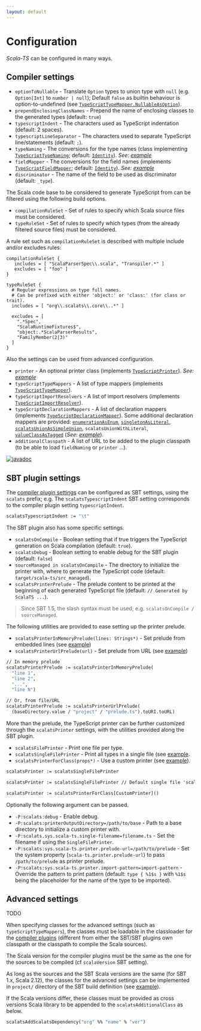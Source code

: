 ```yaml
---
layout: default
---
```


# Configuration

*Scala-TS* can be configured in many ways.

## Compiler settings

- `optionToNullable` - Translate `Option` types to union type with `null` (e.g. `Option[Int]` to `number | null`); Default `false` as builtin behaviour is option-to-undefined (see [`TypeScriptTypeMapper.NullableAsOption`](https://javadoc.io/static/io.github.scala-ts/scala-ts-core_{{site.scala_major_version}}/{{site.last_release}}/io/github/scalats/core/TypeScriptTypeMapper$$NullableAsOption.html)).
- `prependEnclosingClassNames` - Prepend the name of enclosing classes to the generated types (default: `true`)
- `typescriptIndent` - The characters used as TypeScript indentation (default: 2 spaces).
- `typescriptLineSeparator` - The characters used to separate TypeScript line/statements (default: `;`).
- `typeNaming` - The conversions for the type names (class implementing [`TypeScriptTypeNaming`](https://javadoc.io/static/io.github.scala-ts/scala-ts-core_{{site.scala_major_version}}/{{site.latest_release}}/io/github/scalats/core/TypeScriptTypeNaming.html); default: [`Identity`](https://javadoc.io/static/io.github.scala-ts/scala-ts-core_{{site.scala_major_version}}/{{site.latest_release}}/io/github/scalats/core/TypeScriptTypeNaming$$Identity$.html)). *See: [example](https://github.com/scala-ts/scala-ts/blob/master/sbt-plugin/src/sbt-test/sbt-scala-ts/custom-cfg/build.sbt#L13)*
- `fieldMapper` - The conversions for the field names (implements [`TypeScriptFieldMapper`](https://javadoc.io/static/io.github.scala-ts/scala-ts-core_{{site.scala_major_version}}/{{site.last_release}}/io/github/scalats/core/TypeScriptFieldMapper.html); default: [`Identity`](https://javadoc.io/static/io.github.scala-ts/scala-ts-core_{{site.scala_major_version}}/{{site.last_release}}/io/github/scalats/core/TypeScriptFieldMapper$$Identity$.html)). *See: [example](https://github.com/scala-ts/scala-ts/blob/master/sbt-plugin/src/sbt-test/sbt-scala-ts/custom-cfg/build.sbt#L16)*
- `discriminator` - The name of the field to be used as discriminator (default: `_type`).

The Scala code base to be considered to generate TypeScript from can be filtered using the following build options.

- `compilationRuleSet` - Set of rules to specify which Scala source files must be considered.
- `typeRuleSet` - Set of rules to specify which types (from the already filtered source files) must be considered.

A rule set such as `compilationRuleSet` is described with multiple include and/or excludes rules:

```
compilationRuleSet {
   includes = [ "ScalaParserSpec\\.scala", "Transpiler.*" ]
   excludes = [ "foo" ]
}

typeRuleSet {
  # Regular expressions on type full names.
  # Can be prefixed with either 'object:' or 'class:' (for class or trait).
  includes = [ "org\\.scalats\\.core\\..*" ]

  excludes = [
    ".*Spec", 
    "ScalaRuntimeFixtures$", 
    "object:.*ScalaParserResults", 
    "FamilyMember(2|3)"
  ]
}
```

Also the settings can be used from advanced configuration.

- `printer` - An optional printer class (implements [`TypeScriptPrinter`](https://javadoc.io/static/io.github.scala-ts/scala-ts-core_{{site.scala_major_version}}/{{site.last_release}}/io/github/scalats/core/TypeScriptPrinter.html)). *See: [example](https://github.com/scala-ts/scala-ts/blob/master/sbt-plugin/src/sbt-test/sbt-scala-ts/custom-cfg/build.sbt#L26)*
- `typeScriptTypeMappers` - A list of type mappers (implements [`TypeScriptTypeMapper`](https://javadoc.io/static/io.github.scala-ts/scala-ts-core_{{site.scala_major_version}}/{{site.last_release}}/io/github/scalats/core/TypeScriptTypeMapper.html)).
- `typeScriptImportResolvers` - A list of import resolvers (implements [`TypeScriptImportResolver`](https://javadoc.io/static/io.github.scala-ts/scala-ts-core_{{site.scala_major_version}}/{{site.last_release}}/io/github/scalats/core/TypeScriptImportResolver.html)).
- `typeScriptDeclarationMappers` - A list of declaration mappers (implements [`TypeScriptDeclarationMapper`](https://javadoc.io/static/io.github.scala-ts/scala-ts-core_{{site.scala_major_version}}/{{site.last_release}}/io/github/scalats/core/TypeScriptDeclarationMapper.html)). Some additional declaration mappers are provided: [`enumerationAsEnum`](https://javadoc.io/static/io.github.scala-ts/scala-ts-core_{{site.scala_major_version}}/{{site.last_release}}/io/github/scalats/core/TypeScriptDeclarationMapper$.html#enumerationAsEnum:io.github.scalats.core.TypeScriptDeclarationMapper.EnumerationAsEnum), [`singletonAsLiteral`](https://javadoc.io/static/io.github.scala-ts/scala-ts-core_{{site.scala_major_version}}/{{site.last_release}}/io/github/scalats/core/TypeScriptDeclarationMapper$.html#singletonAsLiteral:io.github.scalats.core.TypeScriptDeclarationMapper.SingletonAsLiteral), [`scalatsUnionAsSimpleUnion`](https://javadoc.io/static/io.github.scala-ts/scala-ts-core_{{site.scala_major_version}}/{{site.last_release}}/io/github/scalats/core/TypeScriptDeclarationMapper$.html#unionAsSimpleUnion:io.github.scalats.core.TypeScriptDeclarationMapper.UnionAsSimpleUnion), `scalatsUnionWithLiteral`, [`valueClassAsTagged`](https://javadoc.io/static/io.github.scala-ts/scala-ts-core_{{site.scala_major_version}}/{{site.last_release}}/io/github/scalats/core/TypeScriptDeclarationMapper$.html#valueClassAsTagged:io.github.scalats.core.TypeScriptDeclarationMapper.ValueClassAsTagged) (*See: [example](https://github.com/scala-ts/scala-ts/blob/master/sbt-plugin/src/sbt-test/sbt-scala-ts/custom-cfg/build.sbt#L37)*).
- `additionalClasspath` - A list of URL to be added to the plugin classpath (to be able to load `fieldNaming` or `printer` ...).

[![javadoc](https://javadoc.io/badge2/io.github.scala-ts/scala-ts-core_{{site.scala_major_version}}/{{site.latest_release}}/javadoc.svg)](https://javadoc.io/doc/io.github.scala-ts/scala-ts-core_{{site.scala_major_version}}/{{site.latest_release}}) 

## SBT plugin settings

The [compiler plugin settings](#compiler-settings) can be configured as SBT settings, using the `scalats` prefix; e.g. The `scalatsTypescriptIndent` SBT setting corresponds to the compiler plugin setting `typescriptIndent`.

```ocaml
scalatsTypescriptIndent := "\t"
```

The SBT plugin also has some specific settings.

- `scalatsOnCompile` - Boolean setting that if true triggers the TypeScript generation on Scala compilation (default: `true`).
- `scalatsDebug` - Boolean setting to enable debug for the SBT plugin (default: `false`)
- `sourceManaged in scalatsOnCompile` - The directory to initialize the printer with, where to generate the TypeScript code (default: `target/scala-ts/src_managed`).
- `scalatsPrinterPrelude` - The prelude content to be printed at the beginning of each generated TypeScript file (default: `// Generated by ScalaTS ...`).

> Since SBT 1.5, the slash syntax must be used; e.g. `scalatsOnCompile / sourceManaged`.

The following utilities are provided to ease setting up the printer prelude.

- `scalatsPrinterInMemoryPrelude(lines: Strings*)` - Set prelude from embedded lines (see [example](https://github.com/scala-ts/scala-ts/blob/master/sbt-plugin/src/sbt-test/sbt-scala-ts/custom-cfg/build.sbt#L28))
- `scalatsPrinterUrlPrelude(url)` - Set prelude from URL (see [example](https://github.com/scala-ts/scala-ts/blob/master/sbt-plugin/src/sbt-test/sbt-scala-ts/single-file-printer/build.sbt#L11))

```ocaml
// In memory prelude
scalatsPrinterPrelude := scalatsPrinterInMemoryPrelude(
  "line 1",
  "line 2",
  "...",
  "line N")

// Or, from file/URL
scalatsPrinterPrelude := scalatsPrinterUrlPrelude(
  (baseDirectory.value / "project" / "prelude.ts").toURI.toURL)
```

More than the prelude, the TypeScript printer can be further customized through the `scalatsPrinter` settings, with the utilities provided along the SBT plugin.

- `scalatsFilePrinter` - Print one file per type.
- `scalatsSingleFilePrinter` - Print all types in a single file (see [example](https://github.com/scala-ts/scala-ts/blob/master/sbt-plugin/src/sbt-test/sbt-scala-ts/single-file-printer/build.sbt#L9).
- `scalatsPrinterForClass(props*)` - Use a custom printer (see [example](https://github.com/scala-ts/scala-ts/blob/master/sbt-plugin/src/sbt-test/sbt-scala-ts/custom-cfg/build.sbt#L25)).

```ocaml
scalatsPrinter := scalatsSingleFilePrinter

scalatsPrinter := scalatsSingleFilePrinter // Default single file 'scala.ts'

scalatsPrinter := scalatsPrinterForClass[CustomPrinter]()
```

Optionally the following argument can be passed.

- `-P:scalats:debug` - Enable debug.
- `-P:scalats:printerOutputDirectory=/path/to/base` - Path to a base directory to initialize a custom printer with.
- `-P:scalats.sys.scala-ts.single-filename=filename.ts` - Set the filename if using the `SingleFilePrinter`.
- `-P:scalats:sys.scala-ts.printer.prelude-url=/path/to/prelude` - Set the system property (`scala-ts.printer.prelude-url`) to pass `/path/to/prelude` as printer prelude.
- `-P:scalats:sys.scala-ts.printer.import-pattern=import-pattern` - Override the pattern to print pattern (default: `type { %1$s }` with `%1$s` being the placeholder for the name of the type to be imported).

## Advanced settings

TODO

When specifying classes for the advanced settings (such as `typeScriptTypeMappers`), the classes must be loadable in the classloader for the [compiler plugins](https://docs.scala-lang.org/overviews/plugins/index.html) (different from either the SBT/SBT plugins own classpath or the classpath to compile the Scala sources).

The Scala version for the compiler plugins must be the same as the one for the sources to be compiled (cf `scalaVersion` SBT setting).

As long as the sources and the SBT Scala versions are the same (for SBT 1.x, Scala 2.12), the classes for the advanced settings can be implemented in `project/` directory of the SBT build definition (see [example](https://github.com/scala-ts/scala-ts/tree/master/sbt-plugin/src/sbt-test/sbt-scala-ts/custom-cfg)).

If the Scala versions differ, these classes must be provided as cross versions Scala library to be appended to the `scalatsAdditionalClass` as below.

```ocaml
scalatsAddScalatsDependency("org" %% "name" % "ver")
```